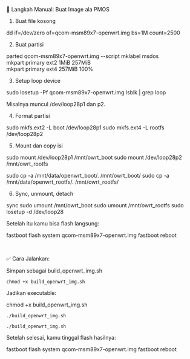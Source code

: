 🔧 Langkah Manual: Buat Image ala PMOS
1. Buat file kosong

dd if=/dev/zero of=qcom-msm89x7-openwrt.img bs=1M count=2500

2. Buat partisi

parted qcom-msm89x7-openwrt.img --script mklabel msdos \
  mkpart primary ext2 1MiB 257MiB \
  mkpart primary ext4 257MiB 100%

3. Setup loop device

sudo losetup -Pf qcom-msm89x7-openwrt.img
lsblk | grep loop

Misalnya muncul /dev/loop28p1 dan p2.

4. Format partisi

sudo mkfs.ext2 -L boot /dev/loop28p1
sudo mkfs.ext4 -L rootfs /dev/loop28p2

5. Mount dan copy isi

sudo mount /dev/loop28p1 /mnt/owrt_boot
sudo mount /dev/loop28p2 /mnt/owrt_rootfs

sudo cp -a /mnt/data/openwrt_boot/. /mnt/owrt_boot/
sudo cp -a /mnt/data/openwrt_rootfs/. /mnt/owrt_rootfs/

6. Sync, unmount, detach

sync
sudo umount /mnt/owrt_boot
sudo umount /mnt/owrt_rootfs
sudo losetup -d /dev/loop28

Setelah itu kamu bisa flash langsung:

fastboot flash system qcom-msm89x7-openwrt.img
fastboot reboot​

​


✅ Cara Jalankan:

Simpan sebagai build_openwrt_img.sh

    chmod +x build_openwrt_img.sh


 Jadikan executable:

chmod +x build_openwrt_img.sh

    ./build_openwrt_img.sh

    ./build_openwrt_img.sh
    
Setelah selesai, kamu tinggal flash hasilnya:

fastboot flash system qcom-msm89x7-openwrt.img
fastboot reboot
